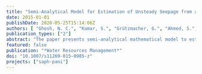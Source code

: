 ```yaml
---
title: "Semi-Analytical Model for Estimation of Unsteady Seepage from a Large Water Body Influenced by Variable Flows"
date: 2015-01-01
publishDate: 2020-05-25T15:14:06Z
authors: [ "Ghosh, N. C.", "Kumar, S.", "Grützmacher, G.", "Ahmed, S.", "Singh, S.", "sprenger", "Singh, R. P.", "Das, B.", "Arora, T." ]
publication_types: ["2"]
abstract: "The paper presents semi-analytical mathematical model to estimate unsteady groundwater recharge resulting from variable depth of water in a large water body, influenced by time variant inflows and outflows. The model has been derived by integrating Hantush’s (1967) analytical expression for water table rise due to recharge from a rectangular spreading basin into the water balance equation of the water body. The model has been applied to a test study site in Raipur (India) for assessing viability of Managed Aquifer Recharge (MAR) from a lake located on an area dominated by the massive limestone formation. The components of the water balance equation have been carried out by the comprehensive analysis of the hydrological and hydrogeological aspects of the lake. The hydrological components include"
featured: false
publication: "*Water Resources Management*"
doi: "10.1007/s11269-015-0985-z"
projects: ["saph-pani"]
---
```


